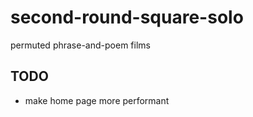 # second-round-square-solo
permuted phrase-and-poem films


## TODO

* make home page more performant
